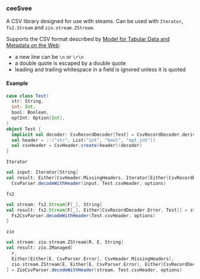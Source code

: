 ### ceeSvee

A CSV library designed for use with steams. Can be used with `Iterator`, `fs2.Stream` and `zio.stream.ZStream`.

Supports the CSV format described by [Model for Tabular Data and Metadata on the Web](https://www.w3.org/TR/2015/REC-tabular-data-model-20151217/#ebnf):
- a new line can be `\n` or `\r\n`
- a double quote is escaped by a double quote 
- leading and trailing whitespace in a field is ignored unless it is quoted

#### Example

```scala
case class Test(
  str: String,
  int: Int,
  bool: Boolean,
  optInt: Option[Int],
)
object Test {
  implicit val decoder: CsvRecordDecoder[Test] = CsvRecordDecoder.derive
  val header = ::("str", List("int", "bool", "opt_int"))
  val csvHeader = CsvHeader.create(header)(decoder)
}
```

`Iterator`
```scala
val input: Iterator[String]
val result: Either[CsvHeader.MissingHeaders, Iterator[Either[CsvRecordDecoder.Error, Test]]] =
  CsvParser.decodeWithHeader(input, Test.csvHeader, options)
```

`fs2`
```scala
val stream: fs2.Stream[F[_], String]
val result: fs2.Stream[F[_], Either[CsvRecordDecoder.Error, Test]] = stream.through {
  Fs2CsvParser.decodeWithHeader(Test.csvHeader, options)
}
```

`zio`
```scala
val stream: zio.stream.ZStream[R, E, String]
val result: zio.ZManaged[
  r,
  Either[Either[E, CsvParser.Error], CsvHeader.MissingHeaders],
  zio.stream.ZStream[E, Either[E, CsvParser.Error], Either[CsvRecordDecoder.Error, Test]]
] = ZioCsvParser.decodeWithHeader(stream, Test.csvHeader, options)
```
